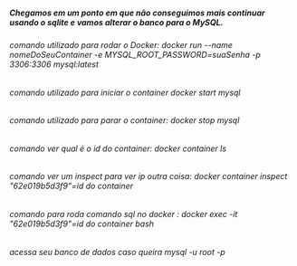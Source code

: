 ##### Chegamos em um ponto em que não conseguimos mais continuar usando o sqlite e vamos alterar o banco para o MySQL.
  ###### comando utilizado para rodar o Docker: docker run --name nomeDoSeuContainer -e MYSQL_ROOT_PASSWORD=suaSenha -p 3306:3306 mysql:latest
  ###### comando utilizado para iniciar o container docker start mysql
  ###### comando utilizado para parar o container: docker stop mysql
  ###### comando ver qual é o id do container: docker container ls
  ###### comando ver um inspect para ver ip outra coisa: docker container inspect "62e019b5d3f9"=id do container 
  ###### comando para roda comando sql no docker : docker exec -it "62e019b5d3f9"=id do container bash

  ###### acessa seu banco de dados caso queira mysql -u root -p
